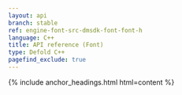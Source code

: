 ```yaml
---
layout: api
branch: stable
ref: engine-font-src-dmsdk-font-font-h
language: C++
title: API reference (Font)
type: Defold C++
pagefind_exclude: true
---
```

{% include anchor_headings.html html=content %}